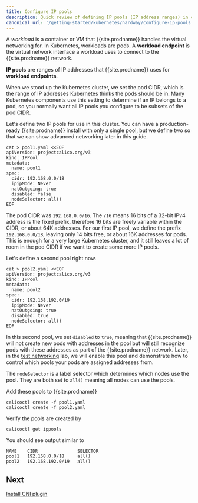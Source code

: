 ```yaml
---
title: Configure IP pools
description: Quick review of defining IP pools (IP address ranges) in clusters.
canonical_url: '/getting-started/kubernetes/hardway/configure-ip-pools'
---
```


A *workload* is a container or VM that {{site.prodname}} handles the virtual networking for. In Kubernetes, workloads are pods.
A **workload endpoint** is the virtual network interface a workload uses to connect to the {{site.prodname}} network.

**IP pools** are ranges of IP addresses that {{site.prodname}} uses for **workload endpoints**.

When we stood up the Kubernetes cluster, we set the pod CIDR, which is the range of IP addresses Kubernetes thinks
the pods should be in.  Many Kubernetes components use this setting to determine if an IP belongs to a pod, so you
normally want all IP pools you configure to be subsets of the pod CIDR.

Let's define two IP pools for use in this cluster.  You can have a production-ready {{site.prodname}} install with only a single
pool, but we define two so that we can show advanced networking later in this guide.

```
cat > pool1.yaml <<EOF
apiVersion: projectcalico.org/v3
kind: IPPool
metadata:
  name: pool1
spec:
  cidr: 192.168.0.0/18
  ipipMode: Never
  natOutgoing: true
  disabled: false
  nodeSelector: all()
EOF
```

The pod CIDR was `192.168.0.0/16`.  The `/16` means 16 bits of a 32-bit IPv4 address is the fixed prefix, therefore
16 bits are freely variable within the CIDR, or about 64K addresses.  For our first IP pool, we define the prefix
`192.168.0.0/18`, leaving only 14 bits free, or about 16K addresses for pods.  This is enough for a very large
Kubernetes cluster, and it still leaves a lot of room in the pod CIDR if we want to create some more IP pools.

Let's define a second pool right now.

```
cat > pool2.yaml <<EOF
apiVersion: projectcalico.org/v3
kind: IPPool
metadata:
  name: pool2
spec:
  cidr: 192.168.192.0/19
  ipipMode: Never
  natOutgoing: true
  disabled: true
  nodeSelector: all()
EOF
```

In this second pool, we set `disabled` to `true`, meaning that {{site.prodname}} will not create new pods with addresses in the pool
but will still recognize pods with these addresses as part of the {{site.prodname}} network. Later, in the
[test networking](./test-networking) lab, we will enable this pool and demonstrate how to control which pools your pods are assigned
addresses from.

The `nodeSelector` is a label selector which determines which nodes use the pool. They are both set to `all()` meaning all
nodes can use the pools.

Add these pools to {{site.prodname}}

```
calicoctl create -f pool1.yaml
calicoctl create -f pool2.yaml
```

Verify the pools are created by

```
calicoctl get ippools
```

You should see output similar to

```
NAME    CIDR               SELECTOR
pool1   192.168.0.0/18     all()
pool2   192.168.192.0/19   all()
```

## Next

[Install CNI plugin](./install-cni-plugin)
